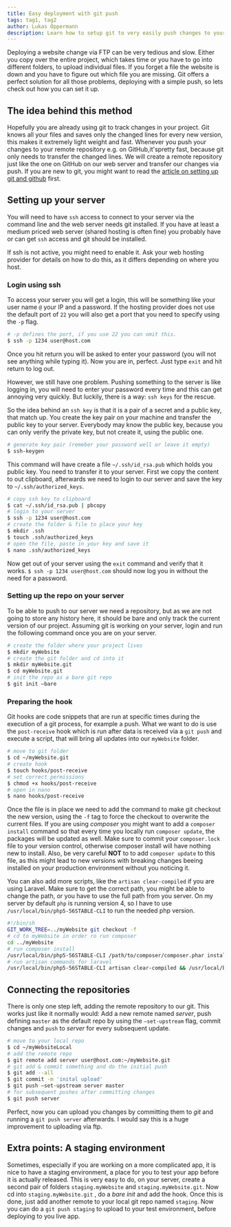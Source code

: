 ```yaml
---
title: Easy deployment with git push
tags: tag1, tag2
author: Lukas Oppermann
description: Learn how to setup git to very easily push changes to your live server.
---
```


Deploying a website change via FTP can be very tedious and slow. Either you copy over the entire project, which takes time or you have to go into different folders, to upload individual files. If you forget a file the website is down and you have to figure out which file you are missing. Git offers a perfect solution for all those problems, deploying with a simple push, so lets check out how you can set it up.

## The idea behind this method
Hopefully you are already using git to track changes in your project. Git knows all your files and saves only the changed lines for every new version, this makes it extremely light weight and fast. Whenever you push your changes to your remote repository e.g. on GitHub,it'spretty fast, because git only needs to transfer the changed lines. We will create a remote repository just like the one on GitHub on our web server and transfer our changes via push. If you are new to git, you might want to read the [article on setting up git and github](151016-set-up-git-and-github) first.

## Setting up your server
You will need to have `ssh` access to connect to your server via the command line and the web server needs git installed. If you have at least a medium priced web server (shared hosting is often fine) you probably have or can get `ssh` access and git should be installed.

If ssh is not active, you might need to enable it. Ask your web hosting provider for details on how to do this, as it differs depending on where you host.

### Login using ssh
To access your server you will get a login, this will be something like your user name `@` your IP and a password. If the hosting provider does not use the default port of `22` you will also get a port that you need to specify using the `-p` flag.

```bash
# -p defines the port, if you use 22 you can omit this.
$ ssh -p 1234 user@host.com
```

Once you hit return you will be asked to enter your password (you will not see anything while typing it). Now you are in, perfect. Just type `exit` and hit return to log out.

However, we still have one problem. Pushing something to the server is like logging in, you will need to enter your password every time and this can get annoying very quickly. But luckily, there is a way: `ssh keys` for the rescue.

So the idea behind an `ssh key` is that it is a pair of a secret and a public key, that match up. You create the key pair on your machine and transfer the public key to your server. Everybody may know the public key, because you can only verify the private key, but not create it, using the public one.

```bash
# generate key pair (remeber your password well or leave it empty)
$ ssh-keygen
```

This command will have create a file `~/.ssh/id_rsa.pub` which holds you public key. You need to transfer it to your server. First we copy the content to out clipboard, afterwards we need to login to our server and save the key to `~/.ssh/authorized_keys`.

```bash
# copy ssh key to clipboard
$ cat ~/.ssh/id_rsa.pub | pbcopy
# login to your server
$ ssh -p 1234 user@host.com
# create the folder & file to place your key
$ mkdir .ssh
$ touch .ssh/authorized_keys
# open the file, paste in your key and save it
$ nano .ssh/authorized_keys
```

Now get out of your server using the `exit` command and verify that it works. `$ ssh -p 1234 user@host.com` should now log you in without the need for a password.

### Setting up the repo on your server
To be able to push to our server we need a repository, but as we are not going to store any history here, it should be bare and only track the current version of our project. Assuming git is working on your server, login and run the following command once you are on your server.

```bash
# create the folder where your project lives
$ mkdir myWebsite
# create the git folder and cd into it
$ mkdir myWebsite.git
$ cd myWebsite.git
# init the repo as a bare git repo
$ git init —bare
```

### Preparing the hook
Git hooks are code snippets that are run at specific times during the execution of a git process, for example a push. What we want to do is use the `post-receive` hook which is run after data is received via a `git push` and execute a script, that will bring all updates into our `myWebsite` folder.

```bash
# move to git folder
$ cd ~/myWebsite.git
# create hook
$ touch hooks/post-receive
# set correct permissions
$ chmod +x hooks/post-receive
# open in nano
$ nano hooks/post-receive
```

Once the file is in place we need to add the command to make git checkout the new version, using the `-f` tag to force the checkout to overwrite the current files. If you are using *composer* you might want to add a `composer install` command so that every time you locally run `composer update`, the packages will be updated as well. Make sure to commit your `composer.lock` file to your version control, otherwise composer install will have nothing new to install. Also, be very careful **NOT** to to add `composer update` to this file, as this might lead to new versions with breaking changes beeing installed on your production environment without you noticing it.

You can also add more scripts, like the `artisan clear-compiled` if you are using Laravel. Make sure to get the correct path, you might be able to change the path, or you have to use the full path from you server. On my server by default `php` is running version 4, so I have to use `/usr/local/bin/php5-56STABLE-CLI` to run the needed php version.

```bash
#!/bin/sh
GIT_WORK_TREE=../myWebsite git checkout -f
# cd to myWebsite in order ro run composer
cd ../myWebsite
# run composer install
/usr/local/bin/php5-56STABLE-CLI /path/to/composer/composer.phar install --no-dev --no-scripts
# run artisan commands for laravel
/usr/local/bin/php5-56STABLE-CLI artisan clear-compiled && /usr/local/bin/php5-56STABLE-CLI artisan optimize
```

## Connecting the repositories
There is only one step left, adding the remote repository to our git. This works just like it normally would: Add a new remote named *server*, push defining `master` as the default repo by using the `—set-upstream` flag, commit changes and `push` to *server* for every subsequent update.

```bash
# move to your local repo
$ cd ~/myWebsiteLocal
# add the remote repo
$ git remote add server user@host.com:~/myWebsite.git
# git add & commit something and do the initial push
$ git add --all
$ git commit -m 'inital upload'
$ git push —set-upstream server master
# for subsequent pushes after committing changes
$ git push server
```

Perfect, now you can upload you changes by committing them to *git* and running a `git push server` afterwards. I would say this is a huge improvement to uploading via ftp.

## Extra points: A staging environment
Sometimes, especially if you are working on a more complicated app, it is nice to have a staging environment, a place for you to test your app before it is actually released. This is very easy to do, on your server, create a second pair of folders `staging.myWebsite` and `staging.myWebsite.git`. Now cd into `staging.myWebsite.git` , do a *bare init* and add the hook. Once this is done, just add another remote to your local git repo named `staging`. Now you can do a `git push staging` to upload to your test environment, before deploying to you live app.
